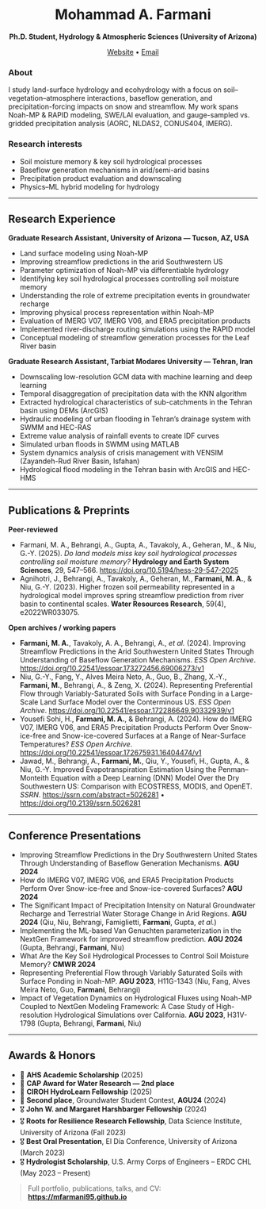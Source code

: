 <!-- Profile README for github.com/mfarmani95 -->
<h1 align="center">Mohammad A. Farmani</h1>
<p align="center"><b>Ph.D. Student, Hydrology & Atmospheric Sciences (University of Arizona)</b></p>

<p align="center">
  <a href="https://mfarmani95.github.io/Mfarmani/index.html">Website</a> •
  <a href="mailto:mohammadalifarmani95@gmail.com">Email</a>
</p>

### About
I study land-surface hydrology and ecohydrology with a focus on soil–vegetation–atmosphere interactions, baseflow generation, and precipitation-forcing impacts on snow and streamflow. My work spans Noah-MP & RAPID modeling, SWE/LAI evaluation, and gauge-sampled vs. gridded precipitation analysis (AORC, NLDAS2, CONUS404, IMERG).

### Research interests
- Soil moisture memory & key soil hydrological processes  
- Baseflow generation mechanisms in arid/semi-arid basins  
- Precipitation product evaluation and downscaling  
- Physics–ML hybrid modeling for hydrology

---

## Research Experience

**Graduate Research Assistant, University of Arizona — Tucson, AZ, USA**  
- Land surface modeling using Noah-MP  
- Improving streamflow predictions in the arid Southwestern US  
- Parameter optimization of Noah-MP via differentiable hydrology  
- Identifying key soil hydrological processes controlling soil moisture memory  
- Understanding the role of extreme precipitation events in groundwater recharge  
- Improving physical process representation within Noah-MP  
- Evaluation of IMERG V07, IMERG V06, and ERA5 precipitation products  
- Implemented river-discharge routing simulations using the RAPID model  
- Conceptual modeling of streamflow generation processes for the Leaf River basin

**Graduate Research Assistant, Tarbiat Modares University — Tehran, Iran**  
- Downscaling low-resolution GCM data with machine learning and deep learning  
- Temporal disaggregation of precipitation data with the KNN algorithm  
- Extracted hydrological characteristics of sub-catchments in the Tehran basin using DEMs (ArcGIS)  
- Hydraulic modeling of urban flooding in Tehran’s drainage system with SWMM and HEC-RAS  
- Extreme value analysis of rainfall events to create IDF curves  
- Simulated urban floods in SWMM using MATLAB  
- System dynamics analysis of crisis management with VENSIM (Zayandeh-Rud River Basin, Isfahan)  
- Hydrological flood modeling in the Tehran basin with ArcGIS and HEC-HMS

---

## Publications & Preprints

**Peer-reviewed**
- Farmani, M. A., Behrangi, A., Gupta, A., Tavakoly, A., Geheran, M., & Niu, G.-Y. (2025). *Do land models miss key soil hydrological processes controlling soil moisture memory?* **Hydrology and Earth System Sciences**, 29, 547–566. https://doi.org/10.5194/hess-29-547-2025  
- Agnihotri, J., Behrangi, A., Tavakoly, A., Geheran, M., **Farmani, M. A.**, & Niu, G.-Y. (2023). Higher frozen soil permeability represented in a hydrological model improves spring streamflow prediction from river basin to continental scales. **Water Resources Research**, 59(4), e2022WR033075.

**Open archives / working papers**
- **Farmani, M. A.**, Tavakoly, A. A., Behrangi, A., *et al.* (2024). Improving Streamflow Predictions in the Arid Southwestern United States Through Understanding of Baseflow Generation Mechanisms. *ESS Open Archive*. https://doi.org/10.22541/essoar.173272456.69006273/v1  
- Niu, G.-Y., Fang, Y., Alves Meira Neto, A., Guo, B., Zhang, X.-Y., **Farmani, M.**, Behrangi, A., & Zeng, X. (2024). Representing Preferential Flow through Variably-Saturated Soils with Surface Ponding in a Large-Scale Land Surface Model over the Conterminous US. *ESS Open Archive*. https://doi.org/10.22541/essoar.172286649.90332939/v1  
- Yousefi Sohi, H., **Farmani, M. A.**, & Behrangi, A. (2024). How do IMERG V07, IMERG V06, and ERA5 Precipitation Products Perform Over Snow-ice-free and Snow-ice-covered Surfaces at a Range of Near-Surface Temperatures? *ESS Open Archive*. https://doi.org/10.22541/essoar.172675931.16404474/v1  
- Jawad, M., Behrangi, A., **Farmani, M.**, Qiu, Y., Yousefi, H., Gupta, A., & Niu, G.-Y. Improved Evapotranspiration Estimation Using the Penman–Monteith Equation with a Deep Learning (DNN) Model Over the Dry Southwestern US: Comparison with ECOSTRESS, MODIS, and OpenET. *SSRN*. https://ssrn.com/abstract=5026281 • https://doi.org/10.2139/ssrn.5026281

---

## Conference Presentations
- Improving Streamflow Predictions in the Dry Southwestern United States Through Understanding of Baseflow Generation Mechanisms. **AGU 2024**  
- How do IMERG V07, IMERG V06, and ERA5 Precipitation Products Perform Over Snow-ice-free and Snow-ice-covered Surfaces? **AGU 2024**  
- The Significant Impact of Precipitation Intensity on Natural Groundwater Recharge and Terrestrial Water Storage Change in Arid Regions. **AGU 2024** (Qiu, Niu, Behrangi, Famiglietti, **Farmani**, Gupta, *et al.*)  
- Implementing the ML-based Van Genuchten parameterization in the NextGen Framework for improved streamflow prediction. **AGU 2024** (Gupta, Behrangi, **Farmani**, Niu)  
- What Are the Key Soil Hydrological Processes to Control Soil Moisture Memory? **CMWR 2024**  
- Representing Preferential Flow through Variably Saturated Soils with Surface Ponding in Noah-MP. **AGU 2023**, H11G-1343 (Niu, Fang, Alves Meira Neto, Guo, **Farmani**, Behrangi)  
- Impact of Vegetation Dynamics on Hydrological Fluxes using Noah-MP Coupled to NextGen Modeling Framework: A Case Study of High-resolution Hydrological Simulations over California. **AGU 2023**, H31V-1798 (Gupta, Behrangi, **Farmani**, Niu)

---

## Awards & Honors
- 🏅 **AHS Academic Scholarship** (2025)  
- 🥈 **CAP Award for Water Research — 2nd place**
- 🏅 **CIROH HydroLearn Fellowship** (2025)  
- 🥈 **Second place**, Groundwater Student Contest, **AGU24** (2024)  
- 🎖️ **John W. and Margaret Harshbarger Fellowship** (2024)  
- 🎖️ **Roots for Resilience Research Fellowship**, Data Science Institute, University of Arizona (Fall 2023)  
- 🎖️ **Best Oral Presentation**, El Día Conference, University of Arizona (March 2023)  
- 🎖️ **Hydrologist Scholarship**, U.S. Army Corps of Engineers – ERDC CHL (May 2023 – Present)  



> Full portfolio, publications, talks, and CV: **https://mfarmani95.github.io**
